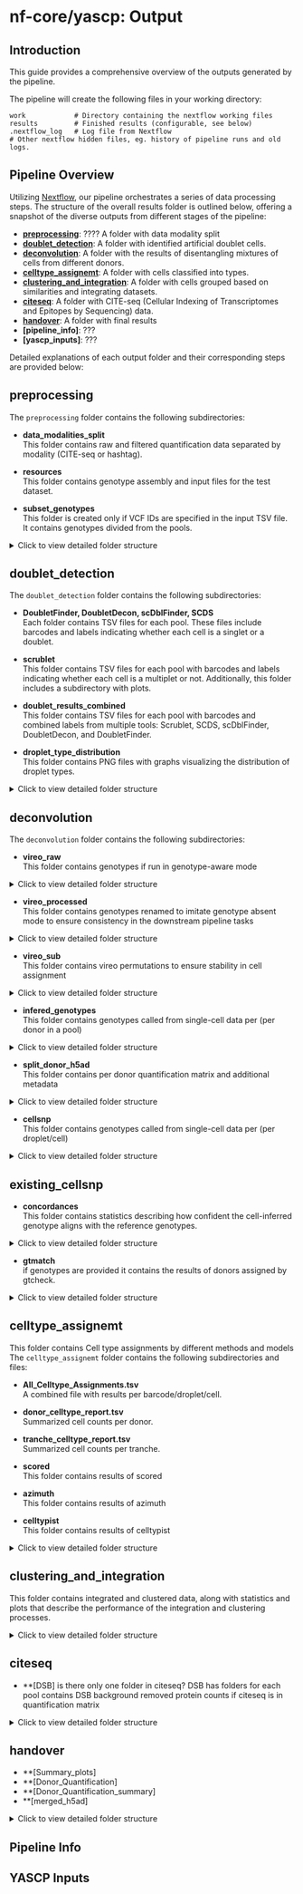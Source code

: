 # nf-core/yascp: Output

## Introduction

This guide provides a comprehensive overview of the outputs generated by the pipeline.

The pipeline will create the following files in your working directory:

```console
work            # Directory containing the nextflow working files
results         # Finished results (configurable, see below)
.nextflow_log   # Log file from Nextflow
# Other nextflow hidden files, eg. history of pipeline runs and old logs.
```

## Pipeline Overview

Utilizing [Nextflow](https://www.nextflow.io/), our pipeline orchestrates a series of data processing steps. The structure of the overall results folder is outlined below, offering a snapshot of the diverse outputs from different stages of the pipeline:

- **[preprocessing](#preprocessing)**: ???? A folder with data modality split
- **[doublet_detection](#doublet_detection)**: A folder with identified artificial doublet cells.
- **[deconvolution](#deconvolution)**: A folder with the results of disentangling mixtures of cells from different donors.
- **[celltype_assignemt](#celltype_assignemt)**: A folder with cells classified into types.
- **[clustering_and_integration](#clustering_and_integration)**:  A folder with cells grouped based on similarities and integrating datasets.
- **[citeseq](#citeseq)**: A folder with CITE-seq (Cellular Indexing of Transcriptomes and Epitopes by Sequencing) data.
- **[handover](#handover)**: A folder with final results
- **[pipeline_info]**: ???
- **[yascp_inputs]**: ???

Detailed explanations of each output folder and their corresponding steps are provided below:

## preprocessing

The `preprocessing` folder contains the following subdirectories:

- **data_modalities_split**  
   This folder contains raw and filtered quantification data separated by modality (CITE-seq or hashtag).

- **resources**  
   This folder contains genotype assembly and input files for the test dataset.

- **subset_genotypes**  
   This folder is created only if VCF IDs are specified in the input TSV file. It contains genotypes divided from the pools.

<details>
<summary>Click to view detailed folder structure</summary>

```
preprocessing/
├── data_modalities_split
│   ├── filterd
│   │   └── Pool1
│   │       ├── Gene_Expression-Pool1.h5ad
│   │       └── Pool1__Gene_Expression
│   ├── preprocess
│   │   └── Pool1
│   │       ├── Gene_Expression-Pool1.h5ad
│   │       └── Pool1__Gene_Expression
│   └── raw
│       └── Pool1
│           ├── Gene_Expression-Pool1.h5ad
│           └── Pool1__Gene_Expression
├── recourses
│   ├── Done.tmp
│   ├── full_test_dataset
│   ├── input_test_data_file.tsv
│   └── input_test_vcf_file.tsv
└── subset_genotypes
    ├── Genotype___AllExpectedGT_Pool1
    └── Genotypes_all_pools.tsv

```
</details>

## doublet_detection

The `doublet_detection` folder contains the following subdirectories:

- **DoubletFinder, DoubletDecon, scDblFinder, SCDS**  
   Each folder contains TSV files for each pool. These files include barcodes and labels indicating whether each cell is a singlet or a doublet.

- **scrublet**  
   This folder contains TSV files for each pool with barcodes and labels indicating whether each cell is a multiplet or not. Additionally, this folder includes a subdirectory with plots.

- **doublet_results_combined**  
   This folder contains TSV files for each pool with barcodes and combined labels from multiple tools: Scrublet, SCDS, scDblFinder, DoubletDecon, and DoubletFinder.

- **droplet_type_distribution**  
   This folder contains PNG files with graphs visualizing the distribution of droplet types.

<details>
<summary>Click to view detailed folder structure</summary>

```
doublet_detection
├── DoubletDecon
│   └── Pool1__DoubletDecon_doublets_singlets.tsv
├── DoubletFinder
│   └── Pool1__DoubletFinder_doublets_singlets.tsv
├── doublet_results_combined
│   └── Pool1__doublet_results_combined.tsv
├── droplet_type_distribution
│   └── Pool1__droplet_type_distribution.png
├── scDblFinder
│   └── Pool1__scDblFinder_doublets_singlets.tsv
├── SCDS
│   └── Pool1__scds_doublets_singlets.tsv
└── scrublet
    ├── plots
    │   ├── Pool1boxplot_total_umi_counts.png
    │   ├── Pool1histogram_multiplet_scores_log.png
    │   ├── Pool1histogram_multiplet_scores.png
    │   └── Pool1histogram_multiplet_zscores.png
    └── Pool1scrublet.tsv
```
</details>

## deconvolution
The `deconvolution` folder contains the following subdirectories:

- **vireo_raw**  
   This folder contains genotypes if run in genotype-aware mode
<details>
<summary>Click to view detailed folder structure</summary>

```
vireo_raw
├── correlations.png
├── Pool1
│   ├── dubs_removed__Study_Merge_AllExpectedGT_QW4IKXM1N_out.vcf.gz
│   ├── dubs_removed__Study_Merge_AllExpectedGT_QW4IKXM1N_out.vcf.gz.csi
│   ├── sub_Pool1_Expected.vcf.gz
│   └── vireo_Pool1
├── donor_corelations_matrix.tsv
└── matched_donors.txt

```
</details>

- **vireo_processed**  
   This folder contains genotypes renamed to imitate genotype absent mode to ensure consistency in the downstream pipeline tasks
<details>
<summary>Click to view detailed folder structure</summary>

```
vireo_processed
├── assignments_all_pools.tsv
└── Pool1
    ├── GT_replace_donor_ids_false.tsv
    ├── GT_replace_GT_donors.vireo_false.vcf.gz
    ├── GT_replace_Pool1_assignments_false.tsv
    ├── GT_replace_Pool1__exp.sample_summary_false.txt
    └── GT_replace_Pool1.sample_summary_false.txt
```
</details>

- **vireo_sub**  
   This folder contains vireo permutations to ensure stability in cell assignment
<details>
<summary>Click to view detailed folder structure</summary>

```
vireo_sub
├── Pool1
│   ├── vireo_____1
│   │   ├── dubs_removed__Study_Merge_AllExpectedGT_QW4IKXM1N_out.vcf.gz
│   │   ├── dubs_removed__Study_Merge_AllExpectedGT_QW4IKXM1N_out.vcf.gz.csi
│   │   ├── sub_Pool1_Expected.vcf.gz
│   │   └── vireo_Pool1___1
│   ├── vireo_____10
│   │   ├── dubs_removed__Study_Merge_AllExpectedGT_QW4IKXM1N_out.vcf.gz
│   │   ├── dubs_removed__Study_Merge_AllExpectedGT_QW4IKXM1N_out.vcf.gz.csi
│   │   ├── sub_Pool1_Expected.vcf.gz
│   │   └── vireo_Pool1___10
│   ├── vireo_____2
│   │   ├── dubs_removed__Study_Merge_AllExpectedGT_QW4IKXM1N_out.vcf.gz
│   │   ├── dubs_removed__Study_Merge_AllExpectedGT_QW4IKXM1N_out.vcf.gz.csi
│   │   ├── sub_Pool1_Expected.vcf.gz
│   │   └── vireo_Pool1___2
│   ├── vireo_____3
│   │   ├── dubs_removed__Study_Merge_AllExpectedGT_QW4IKXM1N_out.vcf.gz
│   │   ├── dubs_removed__Study_Merge_AllExpectedGT_QW4IKXM1N_out.vcf.gz.csi
│   │   ├── sub_Pool1_Expected.vcf.gz
│   │   └── vireo_Pool1___3
│   ├── vireo_____4
│   │   ├── dubs_removed__Study_Merge_AllExpectedGT_QW4IKXM1N_out.vcf.gz
│   │   ├── dubs_removed__Study_Merge_AllExpectedGT_QW4IKXM1N_out.vcf.gz.csi
│   │   ├── sub_Pool1_Expected.vcf.gz
│   │   └── vireo_Pool1___4
│   ├── vireo_____5
│   │   ├── dubs_removed__Study_Merge_AllExpectedGT_QW4IKXM1N_out.vcf.gz
│   │   ├── dubs_removed__Study_Merge_AllExpectedGT_QW4IKXM1N_out.vcf.gz.csi
│   │   ├── sub_Pool1_Expected.vcf.gz
│   │   └── vireo_Pool1___5
│   ├── vireo_____6
│   │   ├── dubs_removed__Study_Merge_AllExpectedGT_QW4IKXM1N_out.vcf.gz
│   │   ├── dubs_removed__Study_Merge_AllExpectedGT_QW4IKXM1N_out.vcf.gz.csi
│   │   ├── sub_Pool1_Expected.vcf.gz
│   │   └── vireo_Pool1___6
│   ├── vireo_____7
│   │   ├── dubs_removed__Study_Merge_AllExpectedGT_QW4IKXM1N_out.vcf.gz
│   │   ├── dubs_removed__Study_Merge_AllExpectedGT_QW4IKXM1N_out.vcf.gz.csi
│   │   ├── sub_Pool1_Expected.vcf.gz
│   │   └── vireo_Pool1___7
│   ├── vireo_____8
│   │   ├── dubs_removed__Study_Merge_AllExpectedGT_QW4IKXM1N_out.vcf.gz
│   │   ├── dubs_removed__Study_Merge_AllExpectedGT_QW4IKXM1N_out.vcf.gz.csi
│   │   ├── sub_Pool1_Expected.vcf.gz
│   │   └── vireo_Pool1___8
│   └── vireo_____9
│       ├── dubs_removed__Study_Merge_AllExpectedGT_QW4IKXM1N_out.vcf.gz
│       ├── dubs_removed__Study_Merge_AllExpectedGT_QW4IKXM1N_out.vcf.gz.csi
│       ├── sub_Pool1_Expected.vcf.gz
│       └── vireo_Pool1___9
```
</details>



- **infered_genotypes**  
   This folder contains genotypes called from single-cell data per (per donor in a pool)
<details>
<summary>Click to view detailed folder structure</summary>

```
infered_genotypes
├── Pool1
│   ├── Pool1_headfix_vireo.vcf.gz
│   └── Pool1_headfix_vireo.vcf.gz.tbi
```
</details>


- **split_donor_h5ad**  
   This folder contains per donor quantification matrix and additional metadata
<details>
<summary>Click to view detailed folder structure</summary>

```
split_donor_h5ad
└── Pool1
    ├── cell_belongings.tsv
    ├── donor_level_anndata
    │   ├── donor0.Pool1.barcodes.tsv
    │   ├── donor0.Pool1.h5ad
    │   ├── donor1.Pool1.barcodes.tsv
    │   ├── donor1.Pool1.h5ad
    │   ├── donor2.Pool1.barcodes.tsv
    │   ├── donor2.Pool1.h5ad
    │   ├── doublet.Pool1.barcodes.tsv
    │   ├── doublet.Pool1.h5ad
    │   ├── unassigned.Pool1.barcodes.tsv
    │   └── unassigned.Pool1.h5ad
    ├── Pool1.donors.h5ad.assigned.tsv
    ├── Pool1__donors.h5ad.assigned.tsv
    ├── Pool1.donors.h5ad.tsv
    ├── Pool1__donors.h5ad.tsv
    ├── Pool1_exp__donor_n_cells.tsv
    ├── Pool1.h5ad.tsv
    ├── vireo_annot.Pool1.h5ad
    └── Vireo_plots.pdf
```
</details>

- **cellsnp**  
   This folder contains genotypes called from single-cell data per (per droplet/cell)
<details>
<summary>Click to view detailed folder structure</summary>

```
cellsnp
└── cellsnp_Pool1
    ├── cellSNP.base.vcf.gz
    ├── cellSNP.cells.vcf.gz
    ├── cellSNP.samples.tsv
    ├── cellSNP.tag.AD.mtx
    ├── cellSNP.tag.DP.mtx
    └── cellSNP.tag.OTH.mtx
```
</details>

## existing_cellsnp

- **concordances**  
   This folder contains statistics describing how confident the cell-inferred genotype aligns with the reference genotypes.
<details>
<summary>Click to view detailed folder structure</summary>

```
concordances
├── all_variants_description.tsv
├── becoming_different_donor.png
├── becoming_doublet_donor.png
├── becoming_unassigned_donor.png
├── Pool1
│   ├── 1090095_1090095-donor3--each_cells_comparison_with_other_donor.tsv
│   ├── 1709635_1709635-donor5--each_cells_comparison_with_other_donor.tsv
│   ├── 2288590_2288590-donor6--each_cells_comparison_with_other_donor.tsv
│   ├── 2743244_2743244-donor7--each_cells_comparison_with_other_donor.tsv
│   ├── 2768849_2768849-donor4--each_cells_comparison_with_other_donor.tsv
│   ├── 2998395_2998395-donor2--each_cells_comparison_with_other_donor.tsv
│   ├── 3183427_3183427-donor0--each_cells_comparison_with_other_donor.tsv
│   ├── 3699286_3699286-donor1--each_cells_comparison_with_other_donor.tsv
│   ├── 4853673_4853673-donor9--each_cells_comparison_with_other_donor.tsv
│   ├── 5154993_5154993-donor8--each_cells_comparison_with_other_donor.tsv
│   ├── becoming_different_donor.png
│   ├── becoming_doublet_donor.png
│   ├── becoming_unassigned_donor.png
│   ├── cell_belongings.tsv
│   ├── cellSNP.cells.vcf.gz
│   ├── Pool1__joined_df_for_plots.tsv
│   ├── Pool1_subsampling_donor_swap_quantification.tsv
│   ├── Discordant_reads_becoming_different_donor_no0.png
│   ├── Discordant_reads_becoming_different_donor.png
│   ├── Discordant_reads_by_n_sites_becoming_different_donor_no0.png
│   ├── Discordant_reads_by_n_sites_becoming_different_donor.png
│   ├── discordant_sites_in_other_donors_noA2G.tsv
│   ├── Nr_discordant_uninformative_becoming_different_donor.png
│   ├── sites_becoming_different_donor_no0.png
│   ├── sites_becoming_different_donor.png
│   ├── sites_becoming_different_donor_probs.png
│   ├── sites_becoming_doublet_donor.png
│   ├── sites_becoming_unassigned_donor.png
│   ├── sites_vs_concordance.png
│   ├── stats_Pool1_gt_donor_assignments.csv
│   ├── sub_Pool1_Expected.vcf.gz
│   ├── sub_Pool1_GT_Matched.vcf.gz
│   ├── subplot_sites_vs_concordance.png
│   └── Total_reads_becoming_different_donor.png
├── Discordant_reads_becoming_different_donor_no0.png
├── Discordant_reads_becoming_different_donor.png
├── Discordant_reads_by_n_sites_becoming_different_donor_no0.png
├── Discordant_reads_by_n_sites_becoming_different_donor.png
├── joined_df_for_plots.tsv
├── Nr_discordant_uninformative_becoming_different_donor.png
├── sites_becoming_different_donor_no0.png
├── sites_becoming_different_donor.png
├── sites_becoming_different_donor_probs.png
├── sites_becoming_doublet_donor.png
├── sites_becoming_unassigned_donor.png
├── sites_vs_concordance.png
├── subplot_sites_vs_concordance.png
└── Total_reads_becoming_different_donor.png

```
</details>

- **gtmatch**  
   if genotypes are provided it contains the results of donors assigned by gtcheck.
<details>
<summary>Click to view detailed folder structure</summary>

```
gtmatch/
├── assignments_all_pools.tsv
└── Pool1
    ├── Done.tmp
    ├── Expected_Withing_expected_Pool1.genome
    ├── GT_replace_PiHAT_Stats_File_Pool1.csv
    ├── InferedExpected_Expected_Infered_Pool1.genome
    ├── InferedGTMatched_Expected_Infered_Pool1.genome
    ├── InferedOnly_Withing_pool_Pool1.genome
    ├── PiHAT_Stats_File_Pool1.csv
    ├── Pool1_gt_donor_assignments.csv
    ├── pool_Pool1_panel_Pool1_Onek1K_gtcheck_donor_assignments.csv
    ├── pool_Pool1_panel_Pool1_Onek1K_gtcheck_score_table.csv
    └── stats_Pool1_gt_donor_assignments.csv
```
</details>

## celltype_assignemt
This folder contains Cell type assignments by different methods and models
The `celltype_assignemt` folder contains the following subdirectories and files:

- **All_Celltype_Assignments.tsv**  
   A combined file with results per barcode/droplet/cell.

- **donor_celltype_report.tsv**  
   Summarized cell counts per donor.

- **tranche_celltype_report.tsv**  
   Summarized cell counts per tranche.

- **scored**  
   This folder contains results of scored
  
- **azimuth**  
   This folder contains results of azimuth
  
- **celltypist**  
   This folder contains results of celltypist

<details>
<summary>Click to view detailed folder structure</summary>

```
celltype_assignemt/
├── All_Celltype_Assignments.tsv
├── azimuth
│   └── PBMC
│       ├── AZ_1.pre_QC_adata_Pool1_Pool1_celltype.l1.mapping_score_umap.pdf
│       ├── AZ_1.pre_QC_adata_Pool1_Pool1_celltype.l1.mapping_score_vln.pdf
│       ├── AZ_1.pre_QC_adata_Pool1_Pool1_celltype.l1.ncells_by_type_barplot.pdf
│       ├── AZ_1.pre_QC_adata_Pool1_Pool1_celltype.l1.prediction_score_umap.pdf
│       ├── AZ_1.pre_QC_adata_Pool1_Pool1_celltype.l1.prediction_score_vln.pdf
│       ├── AZ_1.pre_QC_adata_Pool1_Pool1_celltype.l1.query_umap.pdf
│       └── AZ_1.pre_QC_adata_Pool1_Pool1_predicted_celltype_l1.tsv
├── celltypist
│   ├── COVID19_Immune_Landscape
│   │   └── Pool1
│   │       ├── Pool1___COVID19_Immune_Landscape___decision_matrix.csv
│   │       ├── Pool1___COVID19_Immune_Landscape___predicted_labels.csv
│   │       ├── Pool1___COVID19_Immune_Landscape___probability_matrix.csv
│   │       ├── Pool1_majority_voting.pdf
│   │       ├── Pool1_over_clustering.pdf
│   │       └── Pool1_predicted_labels.pdf
│   ├── Immune_All_High
│   │   └── Pool1
│   │       ├── Pool1___Immune_All_High___decision_matrix.csv
│   │       ├── Pool1___Immune_All_High___predicted_labels.csv
│   │       ├── Pool1___Immune_All_High___probability_matrix.csv
│   │       ├── Pool1_majority_voting.pdf
│   │       ├── Pool1_over_clustering.pdf
│   │       └── Pool1_predicted_labels.pdf
│   └── Immune_All_Low
│       └── Pool1
│           ├── Pool1___Immune_All_Low___decision_matrix.csv
│           ├── Pool1___Immune_All_Low___predicted_labels.csv
│           ├── Pool1___Immune_All_Low___probability_matrix.csv
│           ├── Pool1_majority_voting.pdf
│           ├── Pool1_over_clustering.pdf
│           └── Pool1_predicted_labels.pdf
├── donor_celltype_report.tsv
├── scpred
│   ├── AZ_1.pre_QC_adata_Pool1_AZ_1.pre_QC_adata_Pool1__scpred_prediction.tsv
│   └── AZ_1.pre_QC_adata_Pool1_hier_scpred.RDS
└── tranche_celltype_report.tsv
```
</details>

## clustering_and_integration

This folder contains integrated and clustered data, along with statistics and plots that describe the performance of the integration and clustering processes.

<details>
<summary>Click to view detailed folder structure</summary>

```
clustering_and_integration/
├── normalize=total_count.vars_to_regress=none
│   ├── adatametadata.tsv.gz
│   ├── adatanormalized.h5ad
│   ├── adatanormalized_pcacounts.h5ad
│   ├── adatanormalized_pca.h5ad
│   ├── adatanormalized_pcaknee.tsv
│   ├── adatapcs.tsv.gz
│   ├── donor_level_anndata_QCfiltered
│   │   └── Pool1___sample_QCd_adata.h5ad
│   ├── plots
│   ├── reduced_dims-null-bbknn.batch=experiment_id.n_pcs=20
│   │   ├── cluster.number_neighbors=-1.method=leiden.resolution=0.1
│   │   │   ├── clustering_0.1clustered.h5ad
│   │   │   ├── clustering_0.1clustered.tsv.gz
│   │   │   ├── dotplot_sampleclustering_0.1clustered_ncells0.pdf
│   │   │   ├── dotplot_sampleclustering_0.1clustered_ncellsless5.pdf
│   │   │   ├── dotplot_sampleclustering_0.1clustered.pdf
│   │   │   ├── plots
│   │   │   ├── sccaf
│   │   │   └── validate_resolution
│   │   ├── cluster.number_neighbors=-1.method=leiden.resolution=0.5
│   │   ├── cluster.number_neighbors=-1.method=leiden.resolution=1.0
│   │   ├── cluster.number_neighbors=-1.method=leiden.resolution=5.0
│   │   ├── outfile_adatabbknn.h5ad
│   │   ├── plots
│   │   ├── reduced_dims.tsv.gz
│   │   ├── resolution_tuningmerged_model_report.tsv.gz
│   │   ├── resolution_tuningmerged_test_result.tsv.gz
│   │   └── umap_gather_out.h5ad
│   ├── reduced_dims-null-harmony.n_pcs=20.variables=experiment_id.thetas=1.0
│   │   ├── cluster.number_neighbors=15.method=leiden.resolution=0.1
│   │   ├── cluster.number_neighbors=15.method=leiden.resolution=0.5
│   │   ├── cluster.number_neighbors=15.method=leiden.resolution=1.0
│   │   ├── cluster.number_neighbors=15.method=leiden.resolution=5.0
│   │   ├── plots
│   │   ├── reduced_dims.tsv.gz
│   │   ├── resolution_tuningmerged_model_report.tsv.gz
│   │   ├── resolution_tuningmerged_test_result.tsv.gz
│   │   └── umap_gather_out.h5ad
│   └── reduced_dims-null-pca.n_pcs=20
│       ├── clustering_and_integration
│       │   └── plots
│       └── reduced_dims.tsv.gz
└── plots

```
</details>

## citeseq

- **[DSB] is there only one folder in citeseq? DSB has folders for each pool
contains DSB background removed protein counts if citeseq is in quantification matrix

<details>
<summary>Click to view detailed folder structure</summary>

```
citeseq/
└── DSB
    └── Pool1
        └── CITE__Pool1
```
</details>

## handover
- **[Summary_plots]
- **[Donor_Quantification]
- **[Donor_Quantification_summary]
- **[merged_h5ad]

<details>
<summary>Click to view detailed folder structure</summary>

```
handover/
├── Donor_Quantification
├── Donor_Quantification_summary
├── merged_h5ad
└── Summary_plots
└── UMAPs
```
</details>

## Pipeline Info

## YASCP Inputs


